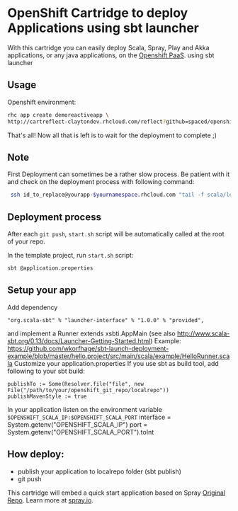 # OpenShift Cartridge to deploy Applications using sbt launcher

With this cartridge you can easily deploy Scala, Spray, Play and Akka applications, or any java applications, on the [Openshift PaaS](https://www.openshift.com/).
using sbt launcher
## Usage

Openshift environment:

```bash
rhc app create demoreactiveapp \
http://cartreflect-claytondev.rhcloud.com/reflect?github=spaced/openshift-cartridge-scala-sbt-launcher
```

That's all! Now all that is left is to wait for the deployment to complete ;)

## Note

First Deployment can sometimes be a rather slow process. Be patient with it and check on the deployment process with following command:

```bash
 ssh id_to_replace@yourapp-$yournamespace.rhcloud.com "tail -f scala/logs/scala.log"
 ```

## Deployment process

After each `git push`, `start.sh` script will be automatically called at the root of your repo.

In the template project, run `start.sh` script:

```bash
sbt @application.properties
```
    
## Setup your app
Add dependency
```
"org.scala-sbt" % "launcher-interface" % "1.0.0" % "provided",
```
and implement a Runner extends xsbti.AppMain (see also http://www.scala-sbt.org/0.13/docs/Launcher-Getting-Started.html)
Example: https://github.com/wkorfhage/sbt-launch-deployment-example/blob/master/hello.project/src/main/scala/example/HelloRunner.scala
Customize your application.properties
If you use sbt as build tool, add following to your sbt build:
```
publishTo := Some(Resolver.file("file", new File("/path/to/your/openshift_git_repo/localrepo"))
publishMavenStyle := true
```
In your application listen on the environment variable `$OPENSHIFT_SCALA_IP:$OPENSHIFT_SCALA_PORT`
    interface = System.getenv("OPENSHIFT_SCALA_IP")
    port = System.getenv("OPENSHIFT_SCALA_PORT").toInt

## How deploy:
- publish your application to localrepo folder (sbt publish)
- git push


This cartridge will embed a quick start application based on Spray [Original Repo](https://github.com/spray/spray-template). Learn more at [spray.io](http://www.spray.io).
